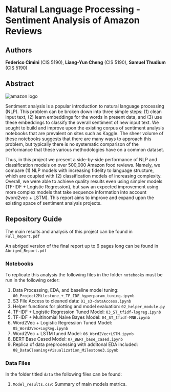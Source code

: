 # Natural Language Processing - Sentiment Analysis of Amazon Reviews

## Authors
**Federico Cimini** (CIS 5190), **Liang-Yun Cheng** (CIS 5190), **Samuel Thudium** (CIS 5190)

## Abstract

![amazon logo](https://upload.wikimedia.org/wikipedia/commons/a/a9/Amazon_logo.svg)


Sentiment analysis is a popular introduction to natural language processing (NLP). This problem can be broken down into three simple steps: (1) clean input text, (2) learn embeddings for the words in present data, and (3) use these embeddings to classify the overall sentiment of new input text. We sought to build and improve upon the existing corpus of sentiment analysis notebooks that are prevalent on sites such as Kaggle. The sheer volume of these notebooks suggests that there are many ways to approach this problem, but typically there is no systematic comparison of the performance that these various methodologies have on a common dataset. 

Thus, in this project we present a side-by-side performance of NLP and classification models on over 500,000 Amazon food reviews. Namely, we compare (1) NLP models with increasing fidelity to language structure, which are coupled with (2) classification models of increasing complexity. Overall, we were able to achieve quality results even using simpler models (TF-IDF + Logistic Regression), but saw an expected improvement using more complex models that take sequence information into account (word2vec + LSTM). This report aims to improve and expand upon the existing space of sentiment analysis projects. 

## Repository Guide

The main results and analysis of this project can be found in `Full_Report.pdf`

An abriged version of the final report up to 6 pages long can be found in `Abriged_Report.pdf`

### Notebooks
To replicate this analysis the following files in the folder `notebooks` must be run in the following order:
1. Data Processing, EDA, and baseline model tuning: `00_Project2Milestone_+_TF_IDF_hyperparam_tuning.ipynb`
2. S3 File Access to cleaned data: `01_s3-dataAccess.ipynb`
3. Helper functions for plotting and model evaluation: `02_helper_module.py`
4. TF-IDF + Logistic Regression Tuned Model: `03_ST_tfidf-logreg.ipynb`
5. TF-IDF + Multinomial Naive Bayes Model: `04_ST_tfidf-MNB.ipynb`
6. Word2Vec + Logistic Regression Tuned Model: `05_Word2Vec+LogReg.ipynb`
7. Word2Vec + LSTM tuned Model: `06_Word2Vec+LSTM.ipynb`
8. BERT Base Cased Model: `07_BERT_base_cased.ipynb`
9. Replica of data preprocessing with additonal EDA included: `08_DataCleaning+Visualization_Milestone3.ipynb`

### Data Files
In the folder titled ``data`` the following files can be found:
1. ``Model_results.csv``: Summary of main models metrics.
